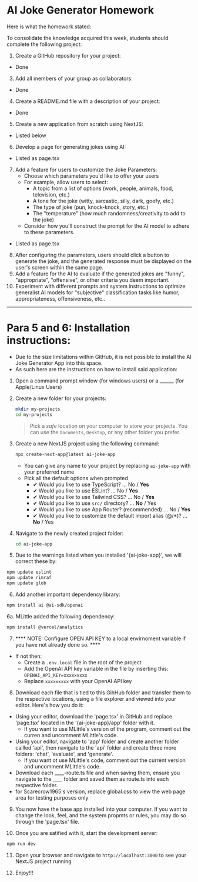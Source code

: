 # AI Joke Generator Homework
Here is what the homework stated:

To consolidate the knowledge acquired this week, students should complete the following project:
1. Create a GitHub repository for your project:
 - Done
3. Add all members of your group as collaborators:
 - Done
4. Create a README.md file with a description of your project:
 - Done
5. Create a new application from scratch using NextJS:
- Listed below
6. Develop a page for generating jokes using AI:
- Listed as page.tsx
7. Add a feature for users to customize the Joke Parameters:
   - Choose which parameters you'd like to offer your users
   - For example, allow users to select:
     - A topic from a list of options (work, people, animals, food, television, etc.)
     - A tone for the joke (witty, sarcastic, silly, dark, goofy, etc.)
     - The type of joke (pun, knock-knock, story, etc.)
     - The "temperature" (how much randomness/creativity to add to the joke)
   - Consider how you'll construct the prompt for the AI model to adhere to these parameters.
- Listed as page.tsx
8. After configuring the parameters, users should click a button to generate the joke, and the generated response must be displayed on the user's screen within the same page.
9. Add a feature for the AI to evaluate if the generated jokes are "funny", "appropriate", "offensive", or other criteria you deem important.
10. Experiment with different prompts and system instructions to optimize generalist AI models for "subjective" classification tasks like humor, appropriateness, offensiveness, etc..

----------------------------------------------------------------------
# Para 5 and 6: Installation instructions:
- Due to the size limitations within GitHub, it is not possible to install the AI Joke Generator App into this space.
- As such here are the instructions on how to install said application:
1.  Open a command prompt window (for windows users) or a ______ (for Apple/Linux Users)
2. Create a new folder for your projects:
   ```bash
   mkdir my-projects
   cd my-projects
   ```
   > Pick a _safe_ location on your computer to store your projects. You can use the `Documents`, `Desktop`, or any other folder you prefer.

3. Create a new NextJS project using the following command:
   ```bash
   npx create-next-app@latest ai-joke-app
   ```
   - You can give any name to your project by replacing `ai-joke-app` with your preferred name
   - Pick all the default options when prompted
     - ✔ Would you like to use TypeScript? … No / **Yes**
     - ✔ Would you like to use ESLint? … No / **Yes**
     - ✔ Would you like to use Tailwind CSS? … No / **Yes**
     - ✔ Would you like to use `src/` directory? … **No** / Yes
     - ✔ Would you like to use App Router? (recommended) … No / **Yes**
     - ✔ Would you like to customize the default import alias (@/\*)? … **No** / Yes

4. Navigate to the newly created project folder:
   ```bash
   cd ai-joke-app
   ```

5. Due to the warnings listed when you installed '{ai-joke-app}', we will correct these by:
  ```bash
  npm update eslint
  npm update rimraf
  npm update glob
  ```

6. Add another important dependency library:
```bash
npm install ai @ai-sdk/openai
```
6a. MLittle added the following dependency:
```bash
npm install @vercel/analytics
```

7. **** NOTE: Configure OPEN API KEY to a local envirnoment variable if you have not already done so. ****
  - If not then:
    - Create a `.env.local` file in the root of the project
    - Add the OpenAI API key variable in the file by inserting this: `OPENAI_API_KEY=xxxxxxxxx`
    - Replace `xxxxxxxxx` with your OpenAI API key

8. Download each file that is tied to this GihHub folder and transfer them to the respective locations, using a file explorer and viewed into your editor. Here's how you do it:
  - Using your editor, download the 'page.tsx' in GitHub and replace 'page.tsx' located in the '{ai-joke-app}/app' folder with it.
    - If you want to use MLittle's version of the program, comment out the curren and uncomment MLittle's code.
  - Using your editor, navigate to 'app' folder and create another folder callled 'api', then navigate to the 'api' folder and create three more folders: 'chat', 'evaluate', and 'generate'.
    - If you want ot use MLittle's code, comment out the current version and uncomment MLittle's code.
  - Download each ____-route.ts file and when saving them, ensure you navigate to the ____ folder and saved them as route.ts into each respective folder.
  - for Scarecrow1965's version, replace global.css to view the web page area for testing purposes only

9. You now have the base app installed into your computer. If you want to change the look, feel, and the system propmts or rules, you may do so through the 'page.tsx' file.
    
10. Once you are satified with it, start the development server:
   ```bash
   npm run dev
   ```

11. Open your browser and navigate to `http://localhost:3000` to see your NextJS project running

12. Enjoy!!! 
